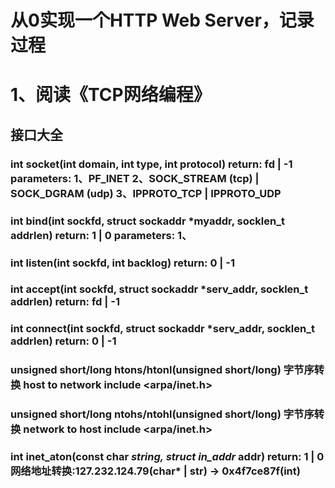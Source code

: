 # 从0实现一个HTTP Web Server，记录过程


# 1、阅读《TCP网络编程》
## 接口大全

### int socket(int domain, int type, int protocol)    return: fd | -1    parameters: 1、PF_INET  2、SOCK_STREAM (tcp) | SOCK_DGRAM (udp)  3、IPPROTO_TCP | IPPROTO_UDP
### int bind(int sockfd, struct sockaddr *myaddr, socklen_t addrlen)    return: 1 | 0    parameters: 1、
### int listen(int sockfd, int backlog)    return: 0 | -1
### int accept(int sockfd, struct sockaddr *serv_addr, socklen_t addrlen)    return: fd | -1
### int connect(int sockfd, struct sockaddr *serv_addr, socklen_t addrlen)    return: 0 | -1
### unsigned short/long htons/htonl(unsigned short/long)   字节序转换 host to network  include <arpa/inet.h>
### unsigned short/long ntohs/ntohl(unsigned short/long)   字节序转换 network to host  include <arpa/inet.h>
### int inet_aton(const char *string, struct in_addr* addr)    return: 1 | 0    网络地址转换:127.232.124.79(char* | str) -> 0x4f7ce87f(int)
